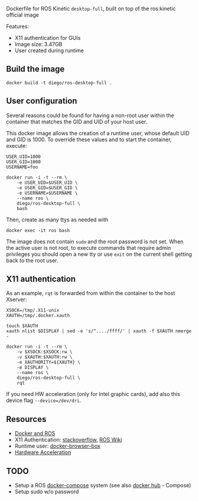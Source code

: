 Dockerfile for ROS Kinetic `desktop-full`, built on top of the ros:kinetic official image

Features:
* X11 authentication for GUIs
* Image size: 3.47GB
* User created during runtime

## Build the image
```
docker build -t diego/ros-desktop-full .
```

## User configuration
Several reasons could be found for having a non-root user within the container
that matches the GID and UID of your host user.

This docker image allows the creation of a runtime user, whose default UID and
GID is 1000. To override these values and to start the container, execute:
```
USER_UID=1000
USER_GID=1000
USERNAME=foo

docker run -i -t --rm \
	-e USER_UID=$USER_UID \
	-e USER_GID=$USER_GID \
	-e USERNAME=$USERNAME \
	--name ros \
	diego/ros-desktop-full \
	bash
```
Then, create as many ttys as needed with
```
docker exec -it ros bash
```
The image does not contain `sudo` and the root password is not set. When the active
user is not root, to execute commands that require admin privileges you should
open a new tty or use `exit` on the current shell getting back to the root user.

## X11 authentication

As an example, `rqt` is forwarded from within the container to the host Xserver:
```
XSOCK=/tmp/.X11-unix
XAUTH=/tmp/.docker.xauth

touch $XAUTH
xauth nlist $DISPLAY | sed -e 's/^..../ffff/' | xauth -f $XAUTH nmerge -

docker run -i -t --rm \
	-v $XSOCK:$XSOCK:rw \
	-v $XAUTH:$XAUTH:rw \
	-e XAUTHORITY=${XAUTH} \
	-e DISPLAY \
	--name ros \
	diego/ros-desktop-full \
	rqt
```
If you need HW acceleration (only for Intel graphic cards), add also this device
flag `--device=/dev/dri`.

## Resources
* [Docker and ROS][0]
* X11 Authentication: [stackoverflow][1], [ROS Wiki][2]
* Runtime user: [docker-browser-box][6]
* [Hardware Acceleration][3]

## TODO
* Setup a ROS [docker-compose][4] system (see also [docker hub][5] - Compose)
* Setup sudo w/o password

[0]: http://wiki.ros.org/docker/Tutorials
[1]: https://stackoverflow.com/questions/16296753/can-you-run-gui-apps-in-a-docker-container
[2]: http://wiki.ros.org/docker/Tutorials/GUI
[3]: http://wiki.ros.org/docker/Tutorials/Hardware%20Acceleration
[4]: http://toddsampson.com/post/131227320927/docker-experimental-networking-and-ros
[5]: https://hub.docker.com/_/ros/
[6]: https://github.com/sameersbn/docker-browser-box
